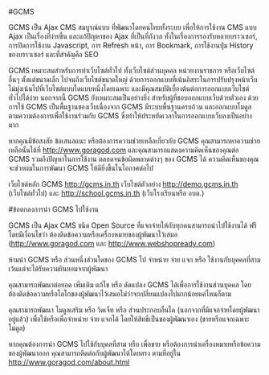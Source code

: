#GCMS

GCMS เป็น Ajax CMS สมบูรณ์แบบ ที่พัฒนาโดยคนไทยทั้งระบบ เพื่อให้การใช้งาน CMS แบบ Ajax เป็นเรื่องที่ง่ายขึ้น และแก้ปัญหาของ Ajax ที่เป็นที่กังวล ทั้งในเรื่องการรองรับหลายบราวเซอร์, การปิดการใช้งาน Javascript, การ Refresh หน้า, การ Bookmark, การใช้งานปุ่ม History ของบราวเซอร์ และที่สำคัญคือ SEO

GCMS เหมาะสมสำหรับการทำเว็บไซต์ทั่วไป ทั้งเว็บไซต์ส่วนบุคคล หน่วยงานราชการ หรือเว็บไซต์อื่นๆ ตั้งแต่ขนาดเล็ก ไปจนถึงเว็บไซต์ขนาดใหญ่ ด้วยการออกแบบที่เน้นอิสระในการปรับปรุงหน้าเว็บ ไม่มุ่งเน้นไปที่เว็บไซต์แบบใดแบบหนึ่งโดยเฉพาะ และมีคุณสมบัติเบื้องต้นต่อการออกแบบเว็บไซต์ทั่วไปได้ง่าย นอกจากนี้ GCMS ยังเหมาะสมเป็นอย่างยิ่ง สำหรับผู้ที่ชอบออกแบบเว็บด้วยตัวเอง ด้วยการใช้ GCMS เป็นพื้นฐานของเว็บเนื่องจาก GCMS มีระบบพื้นฐานครบถ้วน และออกแบบโมดูลตามความต้องการเพื่อใช้งานร่วมกับ GCMS ซึ่งทำให้ประหยัดเวลาในการออกแบบเว็บลงเป็นอย่างมาก

หากคุณมีข้อสงสัย ข้อเสนอแนะ หรือต้องการความช่วยเหลือเกี่ยวกับ GCMS คุณสามารถหาความช่วยเหลือนั้นได้ที่ http://www.goragod.com และคุณสามารถแสดงความคิดเห็นของคุณต่อ GCMS รวมถึงปัญหาในการใช้งาน ตลอดจนข้อผิดพลาดต่างๆ ของ GCMS ได้ ความคิดเห็นของคุณจะช่วยผมในการพัฒนา GCMS ให้ดียิ่งขึ้นในโอกาศต่อไป

เว็บไซต์หลัก GCMS http://gcms.in.th
เว็บไซต์ตัวอย่าง http://demo.gcms.in.th (เว็บไซต์ทั่วไป) และ http://school.gcms.in.th (เว็บโรงเรียนหรือ อบต.)

#ข้อตกลงการนำ GCMS ไปใช้งาน

GCMS เป็น Ajax CMS ชนิด Open Source ที่แจกจ่ายให้กับทุกคนสามารถนำไปใช้งานได้ ฟรี โดยมีเงื่อนไขว่า ต้องติดข้อความหรือเครื่องหมายของผู้พัฒนาไว้เสมอ (http://www.goragod.com และ http://www.webshopready.com)

ห้ามนำ GCMS หรือ ส่วนหนึ่งส่วนใดของ GCMS ไป จำหน่าย จ่าย แจก หรือ ใช้งานกับบุคคลที่สาม เว้นแต่จะได้รับความยินยอมจากผู้พัฒนา

คุณสามารถพัฒนาต่อยอด เพิ่มเติม แก้ไข หรือ ดัดแปลง GCMS ได้เพื่อการใช้งานส่วนบุคคล โดยต้องติดข้อความหรือโลโกของผู้พัฒนาไว้เสมอไม่ว่าจะเปลี่ยนแปลงไปมากน้อยแค่ไหนก็ตาม

คุณสามารถพัฒนา โมดูลเสริม หรือ วิดเจ็ท หรือ ส่วนประกอบอื่นใด (นอกจากที่มีแจกจ่ายโดยผู้พัฒนาอยู่แล้ว) เพื่อใช้หรือเพื่อจำหน่าย จ่าย แจกได้ โดยให้สิทธิ์เป็นของผู้พัฒนาเอง (ขายหรือแจกเฉพาะโมดูล)

หากคุณต้องการนำ GCMS ไปใช้กับบุคลที่สาม หรือ เพื่อขาย หรือต้องการนำเครื่องหมายหรือข้อความของผู้พัฒนาออก คุณสามารถติดต่อกับผู้พัฒนาได้โดยตรง ตามที่อยู่ใน http://www.goragod.com/about.html
